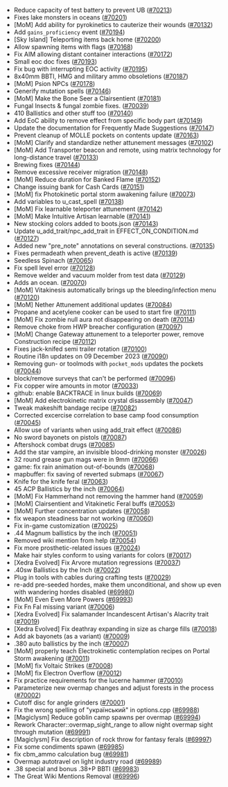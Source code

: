 * Reduce capacity of test battery to prevent UB ([#70213](https://github.com/CleverRaven/Cataclysm-DDA/pull/70213))
* Fixes lake monsters in oceans ([#70201](https://github.com/CleverRaven/Cataclysm-DDA/pull/70201))
* [MoM] Add ability for pyrokinetics to cauterize their wounds ([#70132](https://github.com/CleverRaven/Cataclysm-DDA/pull/70132))
* Add ```gains_proficiency``` event ([#70194](https://github.com/CleverRaven/Cataclysm-DDA/pull/70194))
* [Sky Island] Teleporting items back home ([#70200](https://github.com/CleverRaven/Cataclysm-DDA/pull/70200))
* Allow spawning items with flags ([#70168](https://github.com/CleverRaven/Cataclysm-DDA/pull/70168))
* Fix AIM allowing distant container interactions ([#70172](https://github.com/CleverRaven/Cataclysm-DDA/pull/70172))
* Small eoc doc fixes ([#70193](https://github.com/CleverRaven/Cataclysm-DDA/pull/70193))
* Fix bug with interrupting EOC activity ([#70195](https://github.com/CleverRaven/Cataclysm-DDA/pull/70195))
* 8x40mm BBTI, HMG and military ammo obsoletions ([#70187](https://github.com/CleverRaven/Cataclysm-DDA/pull/70187))
* [MoM] Psion NPCs ([#70178](https://github.com/CleverRaven/Cataclysm-DDA/pull/70178))
* Generify mutation spells ([#70146](https://github.com/CleverRaven/Cataclysm-DDA/pull/70146))
* [MoM] Make the Bone Seer a Clairsentient ([#70181](https://github.com/CleverRaven/Cataclysm-DDA/pull/70181))
* Fungal Insects & fungal zombie fixes. ([#70039](https://github.com/CleverRaven/Cataclysm-DDA/pull/70039))
* 410  Ballistics and other stuff too ([#70140](https://github.com/CleverRaven/Cataclysm-DDA/pull/70140))
* Add EoC ability to remove effect from specific body part ([#70149](https://github.com/CleverRaven/Cataclysm-DDA/pull/70149))
* Update the documentation for Frequently Made Suggestions ([#70147](https://github.com/CleverRaven/Cataclysm-DDA/pull/70147))
* Prevent cleanup of MOLLE pockets on contents update ([#70163](https://github.com/CleverRaven/Cataclysm-DDA/pull/70163))
* [MoM] Clarify and standardize nether attunement messages ([#70102](https://github.com/CleverRaven/Cataclysm-DDA/pull/70102))
* [MoM] Add Transporter beacon and remote, using matrix technology for long-distance travel ([#70133](https://github.com/CleverRaven/Cataclysm-DDA/pull/70133))
* Brewing fixes ([#70144](https://github.com/CleverRaven/Cataclysm-DDA/pull/70144))
* Remove excessive receiver migration ([#70148](https://github.com/CleverRaven/Cataclysm-DDA/pull/70148))
* [MoM] Reduce duration for Banked Flame ([#70152](https://github.com/CleverRaven/Cataclysm-DDA/pull/70152))
* Change issuing bank for Cash Cards ([#70151](https://github.com/CleverRaven/Cataclysm-DDA/pull/70151))
* [MoM] fix Photokinetic portal storm awakening failure ([#70073](https://github.com/CleverRaven/Cataclysm-DDA/pull/70073))
* Add variables to u_cast_spell ([#70138](https://github.com/CleverRaven/Cataclysm-DDA/pull/70138))
* [MoM] Fix learnable teleporter attunement ([#70142](https://github.com/CleverRaven/Cataclysm-DDA/pull/70142))
* [MoM] Make Intuitive Artisan learnable ([#70141](https://github.com/CleverRaven/Cataclysm-DDA/pull/70141))
* New stocking colors added to boots.json ([#70143](https://github.com/CleverRaven/Cataclysm-DDA/pull/70143))
* Update u_add_trait/npc_add_trait in EFFECT_ON_CONDITION.md ([#70127](https://github.com/CleverRaven/Cataclysm-DDA/pull/70127))
* Added new "pre_note" annotations on several constructions. ([#70135](https://github.com/CleverRaven/Cataclysm-DDA/pull/70135))
* Fixes permadeath when prevent_death is active ([#70139](https://github.com/CleverRaven/Cataclysm-DDA/pull/70139))
* Seedless Spinach ([#70065](https://github.com/CleverRaven/Cataclysm-DDA/pull/70065))
* Fix spell level error ([#70128](https://github.com/CleverRaven/Cataclysm-DDA/pull/70128))
* Remove welder and vacuum molder from test data ([#70129](https://github.com/CleverRaven/Cataclysm-DDA/pull/70129))
* Adds an ocean. ([#70070](https://github.com/CleverRaven/Cataclysm-DDA/pull/70070))
* [MoM] Vitakinesis automatically brings up the bleeding/infection menu ([#70120](https://github.com/CleverRaven/Cataclysm-DDA/pull/70120))
* [MoM] Nether Attunement additional updates ([#70084](https://github.com/CleverRaven/Cataclysm-DDA/pull/70084))
* Propane and acetylene cooker can be used to start fire ([#70111](https://github.com/CleverRaven/Cataclysm-DDA/pull/70111))
* [MoM] Fix zombie null aura not disappearing on death ([#70114](https://github.com/CleverRaven/Cataclysm-DDA/pull/70114))
* Remove choke from HWP breacher configuration ([#70097](https://github.com/CleverRaven/Cataclysm-DDA/pull/70097))
* [MoM] Change Gateway attunement to a teleporter power, remove Construction recipe ([#70112](https://github.com/CleverRaven/Cataclysm-DDA/pull/70112))
* Fixes jack-knifed semi trailer rotation ([#70100](https://github.com/CleverRaven/Cataclysm-DDA/pull/70100))
* Routine i18n updates on 09 December 2023 ([#70090](https://github.com/CleverRaven/Cataclysm-DDA/pull/70090))
* Removing gun- or toolmods with `pocket_mods` updates the pockets ([#70044](https://github.com/CleverRaven/Cataclysm-DDA/pull/70044))
* block/remove surveys that can't be performed ([#70096](https://github.com/CleverRaven/Cataclysm-DDA/pull/70096))
* Fix copper wire amounts in motor ([#70033](https://github.com/CleverRaven/Cataclysm-DDA/pull/70033))
* github: enable BACKTRACE in linux builds ([#70069](https://github.com/CleverRaven/Cataclysm-DDA/pull/70069))
* [MoM] Add electrokinetic matrix crystal disassembly ([#70047](https://github.com/CleverRaven/Cataclysm-DDA/pull/70047))
* Tweak makeshift bandage recipe  ([#70082](https://github.com/CleverRaven/Cataclysm-DDA/pull/70082))
* Corrected excercise correlation to base camp food consumption ([#70045](https://github.com/CleverRaven/Cataclysm-DDA/pull/70045))
* Allow use of variants when using add_trait effect ([#70086](https://github.com/CleverRaven/Cataclysm-DDA/pull/70086))
* No sword bayonets on pistols ([#70087](https://github.com/CleverRaven/Cataclysm-DDA/pull/70087))
* Aftershock combat drugs ([#70085](https://github.com/CleverRaven/Cataclysm-DDA/pull/70085))
* Add the star vampire, an invisible blood-drinking monster ([#70026](https://github.com/CleverRaven/Cataclysm-DDA/pull/70026))
* 32 round grease gun mags were in 9mm ([#70066](https://github.com/CleverRaven/Cataclysm-DDA/pull/70066))
* game: fix rain animation out-of-bounds ([#70068](https://github.com/CleverRaven/Cataclysm-DDA/pull/70068))
* mapbuffer: fix saving of reverted submaps ([#70067](https://github.com/CleverRaven/Cataclysm-DDA/pull/70067))
* Knife for the knife feral ([#70063](https://github.com/CleverRaven/Cataclysm-DDA/pull/70063))
* 45 ACP Ballistics by the inch ([#70064](https://github.com/CleverRaven/Cataclysm-DDA/pull/70064))
* [MoM] Fix Hammerhand not removing the hammer hand ([#70059](https://github.com/CleverRaven/Cataclysm-DDA/pull/70059))
* [MoM] Clairsentient and Vitakinetic Feral buffs ([#70053](https://github.com/CleverRaven/Cataclysm-DDA/pull/70053))
* [MoM] Further concentration updates ([#70058](https://github.com/CleverRaven/Cataclysm-DDA/pull/70058))
* fix weapon steadiness bar not working ([#70060](https://github.com/CleverRaven/Cataclysm-DDA/pull/70060))
* Fix in-game customization ([#70025](https://github.com/CleverRaven/Cataclysm-DDA/pull/70025))
* .44 Magnum ballistics by the inch ([#70051](https://github.com/CleverRaven/Cataclysm-DDA/pull/70051))
* Removed wiki mention from help ([#70054](https://github.com/CleverRaven/Cataclysm-DDA/pull/70054))
* Fix more prosthetic-related issues ([#70024](https://github.com/CleverRaven/Cataclysm-DDA/pull/70024))
* Make hair styles conform to using variants for colors ([#70017](https://github.com/CleverRaven/Cataclysm-DDA/pull/70017))
* [Xedra Evolved] Fix Arvore mutation regressions ([#70037](https://github.com/CleverRaven/Cataclysm-DDA/pull/70037))
* .40sw Ballistics by the Inch ([#70022](https://github.com/CleverRaven/Cataclysm-DDA/pull/70022))
* Plug in tools with cables during crafting tests ([#70029](https://github.com/CleverRaven/Cataclysm-DDA/pull/70029))
* re-add pre-seeded hordes, make them unconditional, and show up even with wandering hordes disabled ([#69980](https://github.com/CleverRaven/Cataclysm-DDA/pull/69980))
* [MoM] Even Even More Powers ([#69993](https://github.com/CleverRaven/Cataclysm-DDA/pull/69993))
* Fix Fn Fal missing variant ([#70006](https://github.com/CleverRaven/Cataclysm-DDA/pull/70006))
* [Xedra Evolved] Fix salamander Incandescent Artisan's Alacrity trait ([#70019](https://github.com/CleverRaven/Cataclysm-DDA/pull/70019))
* [Xedra Evolved] Fix deathray expanding in size as charge fills ([#70018](https://github.com/CleverRaven/Cataclysm-DDA/pull/70018))
* Add ak bayonets (as a variant) ([#70009](https://github.com/CleverRaven/Cataclysm-DDA/pull/70009))
* .380 auto ballistics by the inch ([#70007](https://github.com/CleverRaven/Cataclysm-DDA/pull/70007))
* [MoM] properly teach Electrokinetic contemplation recipes on Portal Storm awakening ([#70011](https://github.com/CleverRaven/Cataclysm-DDA/pull/70011))
* [MoM] fix Voltaic Strikes ([#70008](https://github.com/CleverRaven/Cataclysm-DDA/pull/70008))
* [MoM] fix Electron Overflow ([#70012](https://github.com/CleverRaven/Cataclysm-DDA/pull/70012))
* Fix practice requirements for the lucerne hammer ([#70010](https://github.com/CleverRaven/Cataclysm-DDA/pull/70010))
* Parameterize new overmap changes and adjust forests in the process ([#70002](https://github.com/CleverRaven/Cataclysm-DDA/pull/70002))
* Cutoff disc for angle grinders  ([#70001](https://github.com/CleverRaven/Cataclysm-DDA/pull/70001))
* Fix the wrong spelling of "український" in options.cpp ([#69988](https://github.com/CleverRaven/Cataclysm-DDA/pull/69988))
* [Magiclysm] Reduce goblin camp spawns per overmap ([#69994](https://github.com/CleverRaven/Cataclysm-DDA/pull/69994))
* Rework Character::overmap_sight_range to allow night overmap sight through mutation ([#69991](https://github.com/CleverRaven/Cataclysm-DDA/pull/69991))
* [Magiclysm] Fix description of rock throw for fantasy ferals ([#69997](https://github.com/CleverRaven/Cataclysm-DDA/pull/69997))
* Fix some condiments spawn ([#69985](https://github.com/CleverRaven/Cataclysm-DDA/pull/69985))
* fix cbm_ammo calculation bug ([#69981](https://github.com/CleverRaven/Cataclysm-DDA/pull/69981))
* Overmap autotravel on light industry road ([#69989](https://github.com/CleverRaven/Cataclysm-DDA/pull/69989))
* .38 special and bonus .38+P BBTI ([#69983](https://github.com/CleverRaven/Cataclysm-DDA/pull/69983))
* The Great Wiki Mentions Removal ([#69996](https://github.com/CleverRaven/Cataclysm-DDA/pull/69996))
